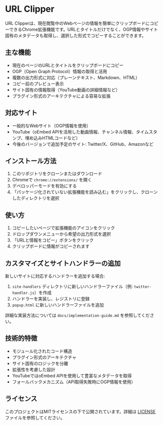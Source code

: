 # URL Clipper

URL Clipperは、現在閲覧中のWebページの情報を簡単にクリップボードにコピーできるChrome拡張機能です。URLとタイトルだけでなく、OGP情報やサイト固有のメタデータも取得し、選択した形式でコピーすることができます。

## 主な機能

- 現在のページのURLとタイトルをクリップボードにコピー
- OGP（Open Graph Protocol）情報の取得と活用
- 複数の出力形式に対応（プレーンテキスト、Markdown、HTML）
- コピー前のプレビュー表示
- サイト固有の情報取得（YouTube動画の詳細情報など）
- プラグイン形式のアーキテクチャによる容易な拡張

## 対応サイト

- 一般的なWebサイト（OGP情報を使用）
- YouTube（oEmbed APIを活用した動画情報、チャンネル情報、タイムスタンプ、埋め込みHTMLコードなど）
- 今後のバージョンで追加予定のサイト: Twitter/X、GitHub、Amazonなど

## インストール方法

1. このリポジトリをクローンまたはダウンロード
2. Chromeで `chrome://extensions/` を開く
3. デベロッパーモードを有効にする
4. 「パッケージ化されていない拡張機能を読み込む」をクリックし、クローンしたディレクトリを選択

## 使い方

1. コピーしたいページで拡張機能のアイコンをクリック
2. ドロップダウンメニューから希望の出力形式を選択
3. 「URLと情報をコピー」ボタンをクリック
4. クリップボードに情報がコピーされます

## カスタマイズとサイトハンドラーの追加

新しいサイトに対応するハンドラーを追加する場合:

1. `site-handlers` ディレクトリに新しいハンドラーファイル（例: `twitter-handler.js`）を作成
2. ハンドラーを実装し、レジストリに登録
3. `popup.html` に新しいハンドラーファイルを追加

詳細な実装方法については `docs/implementation-guide.md` を参照してください。

## 技術的特徴

- モジュール化されたコード構造
- プラグイン形式のアーキテクチャ
- サイト固有のロジックを分離
- 拡張性を考慮した設計
- YouTubeではoEmbed APIを使用して豊富なメタデータを取得
- フォールバックメカニズム（API取得失敗時にOGP情報を使用）

## ライセンス

このプロジェクトはMITライセンスの下で公開されています。詳細は [LICENSE](LICENSE) ファイルを参照してください。
